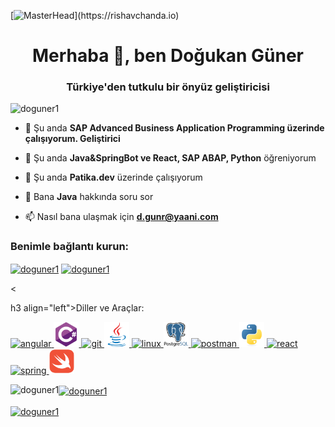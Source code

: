 [![MasterHead](https://1.bp.blogspot.com/-7A4WynwLsM...)](https://rishavchanda.io)
<h1 align="center">Merhaba 👋, ben Doğukan Güner</h1>
<h3 align="center">Türkiye'den tutkulu bir önyüz geliştiricisi</h3>

<p align="left"> <img src= "https://komarev.com/ghpvc/?username=doguner1&label=Profile%20views&color=0e75b6&style=flat" alt="doguner1" /> </p>

- 🔭 Şu anda **SAP Advanced Business Application Programming üzerinde çalışıyorum. Geliştirici**

- 🌱 Şu anda **Java&SpringBot ve React, SAP ABAP, Python** öğreniyorum

- 🔭 Şu anda **Patika.dev** üzerinde çalışıyorum

- 💬 Bana **Java** hakkında soru sor

- 📫 Nasıl bana ulaşmak için **d.gunr@yaani.com**

<h3 align="left">Benimle bağlantı kurun:</h3>
<p align="left">
<a href="https://linkedin.com/in/doguner1" target="blank"><img align="center" src="https://raw.githubusercontent.com/rahuldkjain/github-profile-readme -generator/master/src/images/icons/Social/linked-in-alt.svg" alt="doguner1" height="30" width="40" /></a> <a href="https:
/ /instagram.com/doguner1" target="blank"><img align="center" src="https://raw.githubusercontent.com/rahuldkjain/github-profile-readme-generator/master/src/images/icons /Social/instagram.svg" alt="doguner1" height="30" width="40" /></a> </p>
<

h3 align="left">Diller ve Araçlar:</h3>
<p align="left"> <a href="https://angular.io" target="_blank" rel="noreferrer"> <img src="https://angular.io/assets/images/logos /angular/angular.svg" alt="angular" width="40" height="40"/> </a> <a href="https://www.w3schools.com/cs/" target="_blank " rel="noreferrer"> <img src="https://raw.githubusercontent.com/devicons/devicon/master/icons/csharp/csharp-original.svg" alt="csharp" width="40" height= "40"/> </a> <a href="https://git-scm.com/" target="_blank" rel="noreferrer"> <img src="https://www.vectorlogo.zone/logos/git-scm/git-scm-icon.svg" alt="git" width="40" height="40"/> </a> <a href="https://www.java. com" target="_blank" rel="noreferrer"> <img src="https://raw.githubusercontent.com/devicons/devicon/master/icons/java/java-original.svg" alt="java" genişliği ="40" height="40"/> </a> <a href="https://www.linux.org/" target="_blank" rel="noreferrer"> <img src="https:/ /raw.githubusercontent.com/devicons/devicon/master/icons/linux/linux-original.svg" alt="linux" width="40" height="40"/> </a> <a href="https ://www.postgresql.org"target="_blank" rel="noreferrer"> <img src="https://raw.githubusercontent.com/devicons/devicon/master/icons/postgresql/postgresql-original-wordmark.svg" alt="postgresql" genişliği ="40" height="40"/> </a> <a href="https://postman.com" target="_blank" rel="noreferrer"> <img src="https://www. vectorlogo.zone/logos/getpostman/getpostman-icon.svg" alt="postman" width="40" height="40"/> </a> <a href="https://www.python.org" target="_blank" rel="noreferrer"> <img src="https://raw.githubusercontent.com/devicons/devicon/master/icons/python/python-original.svg" alt="python" width="40" height="40"/> </a> <a href="https://reactjs.org/" target="_blank" rel="noreferrer"> <img src="https: //raw.githubusercontent.com/devicons/devicon/master/icons/react/react-original-wordmark.svg" alt="react" width="40" height="40"/> </a> <a href ="https://spring.io/" target="_blank" rel="noreferrer"> <img src="https://www.vectorlogo.zone/logos/springio/springio-icon.svg" alt=" spring" width="40" height="40"/> </a> <a href="https://developer.apple.com/swift/" target="_blank" rel="noreferrer"><img src="https://raw.githubusercontent.com/devicons/devicon/master/icons/swift/swift-original.svg" alt="swift" width="40" height="40"/> </ bir> </p>

<p><img align="left" src="https://github-readme-stats.vercel.app/api/top-langs?username=doguner1&show_icons=true&locale=en&layout=compact" alt="doguner1" /> </p>

<p> <img align="center" src="https://github-readme-stats.vercel.app/api?username=doguner1&show_icons=true&locale=tr" alt="doguner1" /> </p>

<p><img align="center" src="https://github-readme-streak-stats.herokuapp.com/?user=doguner1&" alt="doguner1" /></p>

